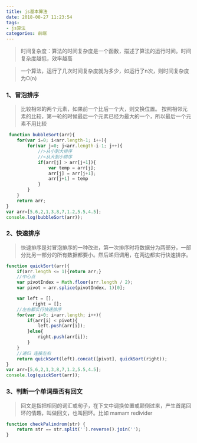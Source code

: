 ```yaml
---
title: js基本算法
date: 2018-08-27 11:23:54
tags:
- js算法
categories: 前端
---
```

> 时间复杂度：算法的时间复杂度是一个函数，描述了算法的运行时间。时间复杂度越低，效率越高

> 一个算法，运行了几次时间复杂度就为多少，如运行了n次，则时间复杂度为O(n)

### 1、冒泡排序

> 比较相邻的两个元素，如果前一个比后一个大，则交换位置。
按照相邻元素的比较，第一轮的时候最后一个元素已经为最大的一个，所以最后一个元素不用比较
<!--more-->

``` JavaScript
 function bubbleSort(arr){
    for(var i=0; i<arr.length-1; i++){
        for(var j=0; j<arr.length-i-1; j++){
            //>从小到大排序
            //<从大到小排序
            if(arr[j] > arr[j+1]){
                var temp = arr[j];
                arr[j] = arr[j+1];
                arr[j+1] = temp
            }
        }
    }
    return arr;
}
var arr=[5,6,2,1,3,8,7,1.2,5.5,4.5];
console.log(bubbleSort(arr));
```

### 2、快速排序

> 快速排序是对冒泡排序的一种改进，第一次排序时将数据分为两部分，一部分比另一部分的所有数据都要小。然后递归调用，在两边都实行快速排序。

``` JavaScript
function quickSort(arr){
    if(arr.length <= 1){return arr;}
    //中心点
    var pivotIndex = Math.floor(arr.length / 2);
    var pivot = arr.splice(pivotIndex, 1)[0];

    var left = [],
          right = [];
    //左右都实行快速排序
    for(var i=0; i<arr.length; i++){
        if(arr[i] < pivot){
            left.push(arr[i]);
        }else{
            right.push(arr[i]);
        }
    }
    //递归 连接左右
    return quickSort(left).concat([pivot], quickSort(right));
}
var arr=[5,6,2,1,3,8,7,1.2,5.5,4.5];
console.log(quickSort(arr));
```

### 3、判断一个单词是否有回文

> 回文是指把相同的词汇或句子，在下文中调换位置或颠倒过来，产生首尾回环的情趣，叫做回文，也叫回环。比如 mamam redivider

``` JavaScript
function checkPalindrom(str) {  
    return str == str.split('').reverse().join('');
}
```